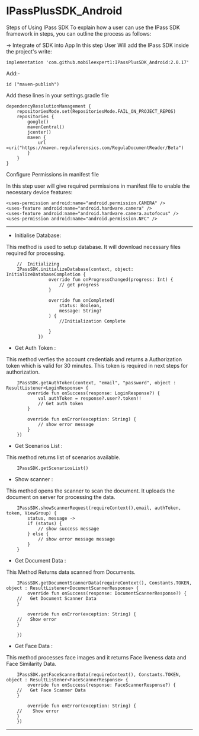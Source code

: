 # IPassPlusSDK_Android

Steps of Using IPass SDK
To explain how a user can use the IPass SDK framework in steps, you can outline the process as follows:

-> Integrate of SDK into App
In this step User Will add the IPass SDK inside the project's write:
    
    implementation 'com.github.mobileexpert1:IPassPlusSDK_Android:2.0.17'

Add:-
    
    id ("maven-publish")

Add these lines in your settings.gradle file

    dependencyResolutionManagement {
        repositoriesMode.set(RepositoriesMode.FAIL_ON_PROJECT_REPOS)
        repositories {
            google()
            mavenCentral()
            jcenter()
            maven {
                url =uri("https://maven.regulaforensics.com/RegulaDocumentReader/Beta")
            }
        }
    }

Configure Permissions in manifest file

In this step user will give required permissions in manifest file to enable the necessary device features:

    <uses-permission android:name="android.permission.CAMERA" />
    <uses-feature android:name="android.hardware.camera" />
    <uses-feature android:name="android.hardware.camera.autofocus" />
    <uses-permission android:name="android.permission.NFC" />


*************************************

* Initialise Database:

This method is used to setup database. It will download necessary files required for processing.

        //  Initializing
        IPassSDK.initializeDatabase(context, object: InitializeDatabaseCompletion {
                    override fun onProgressChanged(progress: Int) {
                        // get progress
                    }
        
                    override fun onCompleted(
                        status: Boolean,
                        message: String?
                    ) {
                        //Initialization Complete

                    }
                })


* Get Auth Token :

This method verfies the account credentials and returns a Authorization token which is valid for 30 minutes. This token is required in next steps for authorization.

        IPassSDK.getAuthToken(context, "email", "password", object : ResultListener<LoginResponse> {
            override fun onSuccess(response: LoginResponse?) {
                val authToken = response?.user?.token!!
                // Get auth token
            }

            override fun onError(exception: String) {
                // show error message
            }
        })


* Get Scenarios List :

This method returns list of scenarios available.

        IPassSDK.getScenariosList()


* Show scanner :

This method opens the scanner to scan the document. It uploads the document on server for processing the data.

        IPassSDK.showScannerRequest(requireContext(),email, authToken, token, ViewGroup) {
            status, message ->
            if (status) {
                // show success message
            } else {
                // show error message message
            }
        }


* Get Document Data :

This Method Returns data scanned from Documents.

        IPassSDK.getDocumentScannerData(requireContext(), Constants.TOKEN, object : ResultListener<DocumentScannerResponse> {
            override fun onSuccess(response: DocumentScannerResponse?) {
        //   Get Document Scanner Data
        }

            override fun onError(exception: String) {
        //   Show error
        }

        })    


* Get Face Data :

This method processes face images and it returns Face liveness data and Face Similarity Data.

        IPassSDK.getFaceScannerData(requireContext(), Constants.TOKEN, object : ResultListener<FaceScannerResponse> {
            override fun onSuccess(response: FaceScannerResponse?) {
        //   Get Face Scanner Data
        }

            override fun onError(exception: String) {
        //    Show error
        }
        })
    

************************